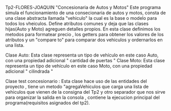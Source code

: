 Tp2-FLORES-JOAQUIN
"Concesionaria de Autos y Motos"
Este programa simula el funcionamiento de una consecionaria de autos y motos,
consta de una clase abstracta llamada "vehiculo" la cual es la base o modelo para
todos los vheiculos. Define atributos comunes y deja que las clases hijas(Auto y Moto) agreguen 
detalles propios.
En esta clase definimos los metodos para formatear precio , los getters para obtener los valores de los atributos
y un "compare to" para  comparar dos vehiculos y ordernarlos en una lista.

Clase Auto: Esta clase representa un tipo de vehículo en este caso Auto, con una propiedad adicional " cantidad de puertas "
Clase Moto: Esta clase representa un tipo de vehículo en este caso Moto, con una propiedad adicional " cilindrada "

Clase test concesionario : Esta clase hace uso de las entidades del proyecto , tiene un metodo "agregaVehiculos que carga una lista de vehiculos
que vienen de la consigna del Tp2 y otro separador que nos sirve para organizar la salida en la consola , contiene la ejecucion principal del programa(requisitos asignados del tp2).

